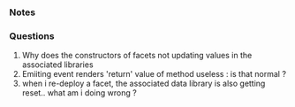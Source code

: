 ### Notes


### Questions

1. Why does the constructors of facets not updating values in the associated libraries
2. Emiiting event renders 'return' value of method useless : is that normal ?
3. when i re-deploy a facet, the associated data library is also getting reset.. what am i doing wrong ?